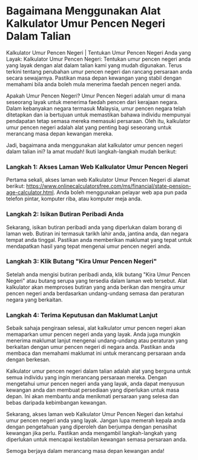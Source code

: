 Bagaimana Menggunakan Alat Kalkulator Umur Pencen Negeri Dalam Talian
=====================================================================

Kalkulator Umur Pencen Negeri | Tentukan Umur Pencen Negeri Anda yang Layak: Kalkulator Umur Pencen Negeri: Tentukan umur pencen negeri anda yang layak dengan alat dalam talian kami yang mudah digunakan. Terus terkini tentang perubahan umur pencen negeri dan rancang persaraan anda secara sewajarnya. Pastikan masa depan kewangan yang stabil dengan memahami bila anda boleh mula menerima faedah pencen negeri anda.

Apakah Umur Pencen Negeri? Umur Pencen Negeri adalah umur di mana seseorang layak untuk menerima faedah pencen dari kerajaan negara. Dalam kebanyakan negara termasuk Malaysia, umur pencen negara telah ditetapkan dan ia bertujuan untuk memastikan bahawa individu mempunyai pendapatan tetap semasa mereka memasuki persaraan. Oleh itu, kalkulator umur pencen negeri adalah alat yang penting bagi seseorang untuk merancang masa depan kewangan mereka.

Jadi, bagaimana anda menggunakan alat kalkulator umur pencen negeri dalam talian ini? Ia amat mudah! Ikuti langkah-langkah mudah berikut:

### Langkah 1: Akses Laman Web Kalkulator Umur Pencen Negeri

Pertama sekali, akses laman web Kalkulator Umur Pencen Negeri di alamat berikut: <https://www.onlinecalculatorsfree.com/ms/financial/state-pension-age-calculator.html>. Anda boleh menggunakan pelayar web apa pun pada telefon pintar, komputer riba, atau komputer meja anda.

### Langkah 2: Isikan Butiran Peribadi Anda

Sekarang, isikan butiran peribadi anda yang diperlukan dalam borang di laman web. Butiran ini termasuk tarikh lahir anda, jantina anda, dan negara tempat anda tinggal. Pastikan anda memberikan maklumat yang tepat untuk mendapatkan hasil yang tepat mengenai umur pencen negeri anda.

### Langkah 3: Klik Butang "Kira Umur Pencen Negeri"

Setelah anda mengisi butiran peribadi anda, klik butang "Kira Umur Pencen Negeri" atau butang serupa yang tersedia dalam laman web tersebut. Alat kalkulator akan memproses butiran yang anda berikan dan mengira umur pencen negeri anda berdasarkan undang-undang semasa dan peraturan negara yang berkaitan.

### Langkah 4: Terima Keputusan dan Maklumat Lanjut

Sebaik sahaja pengiraan selesai, alat kalkulator umur pencen negeri akan memaparkan umur pencen negeri anda yang layak. Anda juga mungkin menerima maklumat lanjut mengenai undang-undang atau peraturan yang berkaitan dengan umur pencen negeri di negara anda. Pastikan anda membaca dan memahami maklumat ini untuk merancang persaraan anda dengan berkesan.

Kalkulator umur pencen negeri dalam talian adalah alat yang berguna untuk semua individu yang ingin merancang persaraan mereka. Dengan mengetahui umur pencen negeri anda yang layak, anda dapat menyusun kewangan anda dan membuat persediaan yang diperlukan untuk masa depan. Ini akan membantu anda menikmati persaraan yang selesa dan bebas daripada kebimbangan kewangan.

Sekarang, akses laman web Kalkulator Umur Pencen Negeri dan ketahui umur pencen negeri anda yang layak. Jangan lupa memerah kepala anda dengan pengetahuan yang diperoleh dan berjumpa dengan penasihat kewangan jika perlu. Pastikan anda mengambil langkah-langkah yang diperlukan untuk mencapai kestabilan kewangan semasa persaraan anda.

Semoga berjaya dalam merancang masa depan kewangan anda!